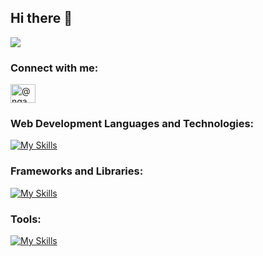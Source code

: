 ## Hi there 👋
![](https://i.pinimg.com/originals/af/07/ed/af07ed777318ec7c474804dbf7afdffb.gif)

<!--
**NgawangChoedenShankentsang/NgawangChoedenShankentsang** is a ✨ _special_ ✨ repository because its `README.md` (this file) appears on your GitHub profile.

Here are some ideas to get you started:

- 🔭 I’m currently working on ...
- 🌱 I’m currently learning ...
- 👯 I’m looking to collaborate on ...
- 🤔 I’m looking for help with ...
- 💬 Ask me about ...
- 📫 How to reach me: ...
- 😄 Pronouns: ...
- ⚡ Fun fact: ...
-->
<h3 align="left">Connect with me:</h3>
<p align="left">
<a href="https://codepen.io/@ngawang-choeden" target="blank"><img align="center" src="https://raw.githubusercontent.com/rahuldkjain/github-profile-readme-generator/master/src/images/icons/Social/codepen.svg" alt="@ngawang-choeden" height="30" width="40" /></a>
</p>

<h3 align="left">Web Development Languages and Technologies:</h3>

[![My Skills](https://skillicons.dev/icons?i=js,html,css,php,mysql)](https://skillicons.dev)

<h3 align="left">Frameworks and Libraries:</h3>

[![My Skills](https://skillicons.dev/icons?i=bootstrap,vue,symfony,nodejs)](https://skillicons.dev)

<h3 align="left">Tools:</h3>

[![My Skills](https://skillicons.dev/icons?i=vscode,figma)](https://skillicons.dev)
